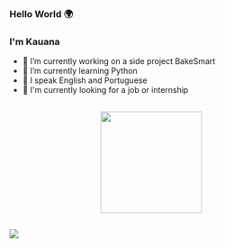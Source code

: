 ### Hello World 🌍 
### I'm Kauana

- 🔭 I’m currently working on a side project BakeSmart
- 🌱 I’m currently learning Python
- 💬 I speak English and Portuguese
- 📌 I'm currently looking for a job or internship

##
<div align="center">
  <a href="https://github.com/kauanatomb">
  <img height="180em" src="https://github-readme-stats.vercel.app/api/top-langs/?username=kauanatomb&layout=compact&langs_count=7&theme=dracula"/>
</div>


##

<div> 
  <a href="https://www.linkedin.com/in/kauanatomb" target="_blank"><img src="https://img.shields.io/badge/-LinkedIn-%230077B5?style=for-the-badge&logo=linkedin&logoColor=white"></a> 
</div>

